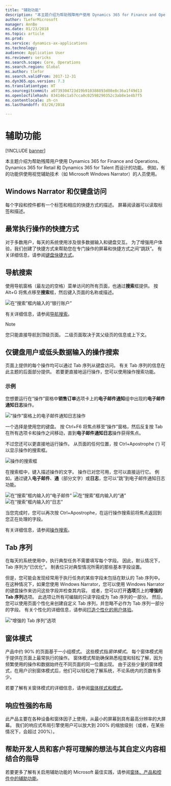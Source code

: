 ```yaml
---
title: "辅助功能"
description: "本主题介绍为帮助残障用户使用 Dynamics 365 for Finance and Operations、Dynamics 365 for Retail 和 Dynamics 365 for Talent 而设计的功能。"
author: TLeforMicrosoft
manager: AnnBe
ms.date: 01/23/2018
ms.topic: article
ms.prod: 
ms.service: dynamics-ax-applications
ms.technology: 
audience: Application User
ms.reviewer: sericks
ms.search.scope: Core, Operations
ms.search.region: Global
ms.author: tlefor
ms.search.validFrom: 2017-12-31
ms.dyn365.ops.version: 7.3
ms.translationtype: HT
ms.sourcegitcommit: a0739304723d19b910388893d08e8c36a1f49d13
ms.openlocfilehash: 834146c1a57cca0c02598290352c3ab8e1e4b7f5
ms.contentlocale: zh-cn
ms.lasthandoff: 03/26/2018

---
```


# <a name="accessibility-features"></a>辅助功能

[!INCLUDE [banner](../includes/banner.md)]

本主题介绍为帮助残障用户使用 Dynamics 365 for Finance and Operations、Dynamics 365 for Retail 和 Dynamics 365 for Talent 而设计的功能。 例如，有的功能供使用视觉辅助技术（如 Microsoft Windows Narrator）的人员使用。

## <a name="windows-narrator-and-keyboard-only-access"></a>Windows Narrator 和仅键盘访问

每个字段和控件都有一个标签和相应的快捷方式的描述。 屏幕阅读器可以读取标签和描述。

## <a name="shortcuts-for-the-most-frequently-performed-actions"></a>最常执行操作的快捷方式

对于多数用户，每天的系统使用涉及很多数据输入和键盘交互。 为了增强用户体验，我们创建了快捷方式来帮助您在专门操作的屏幕和快捷方式之间“跳跃”。 有关详细信息，请参阅[键盘快捷方式](shortcut-keys.md)。

## <a name="navigation-search"></a>导航搜索

使用导航窗格（最左边的空格）菜单访问的所有页面，也通过**搜索**框提供。 按 Alt+G 将焦点移至**搜索**框，然后键入页面的名称或描述。

![在“搜索”框内输入的“银行账户”](media/6d08b0be32808221023e2aa92d69fd70.png)

有关详细信息，请参阅[导航搜索](navigation-search.md)。

> [!NOTE]
> 您只能直接导航到顶级页面。 二级页面取决于其父级页的信息或上下文。

## <a name="action-search-for-keyboard-only-users-or-for-heads-down-data-entry"></a>仅键盘用户或低头数据输入的操作搜索

页面上提供的每个操作均可以通过 Tab 序列从键盘访问。 有关 Tab 序列的信息在此主题的后面部分提供。 若要更直接地运行操作，您可以使用操作搜索功能。

### <a name="example"></a>示例

您想要运行在“操作”窗格中**销售订单**选项卡上的**电子邮件通知**组中出现的**电子邮件通知日志**操作。

![“操作”窗格上的电子邮件通知日志操作](media/f0d78399e7fafcd85ded1cd1e3d34f3c.jpg)

一个选择是使用您的键盘。 按 Ctrl+F6 将焦点移至“操作”窗格，然后反复按 Tab 在所有选项卡和操作之间移动，直到**电子邮件通知日志**操作获得焦点。

不过您还可以更直接地运行操作。 从页面的任何位置，按 Ctrl+Apostrophe (') 可以显示操作的搜索框。

![操作的搜索框](media/80f7e8c5ac412fdf2c8a12f7728f135a.jpg)

在搜索框中，键入描述操作的文字。 操作已对您可用，您可以直接运行它。 例如，通过键入**电子邮件**、**通**（部分文字）或**日志**，您可以“跳”到电子邮件通知日志功能。

![在“搜索”框内输入的“电子邮件”](media/image4.png) ![在“搜索”框内输入的“通”](media/image5.png) ![在“搜索”框内输入的“日志”](media/image6.png)

当您完成时，您可以再次按 Ctrl+Apostrophe，在运行操作搜索前将焦点返回到您正在处理的字段。

有关详细信息，请参阅[操作搜索](action-search.md)。

## <a name="tab-sequence"></a>Tab 序列

在每天的系统使用中，执行典型任务不需要填写每个字段。 因此，默认情况下，Tab 序列为“已优化”。 制表位只对典型情况所需的那些基本字段设置。

但是，您可能会发现经常用于执行任务的某些字段未包括在默认的 Tab 序列中。 在这种情况下，如果您使用 Windows Narrator，您可以使用 Windows Narrator 的键盘操作来访问这些字段并检查其内容。 或者，您可以打开**选项**页上的**增强的 Tab 序列**选项。 此选项让所有可编辑的只读字段成为 Tab 序列的一部分。 然后，您可以使用页面个性化来创建自定义 Tab 序列，并忽略不必作为 Tab 序列一部分的字段。 有关个性化的详细信息，请参阅[打造个性化的用户体验](personalize-user-experience.md)。

![“增强的 Tab 序列”选项](media/8c0f12bbb3f26032997ef0ba95d89b6a.png)

## <a name="form-patterns"></a>窗体模式

产品中约 90% 的页面基于一小组模式。 这些模式指*窗体模式*。 每个窗体模式用于提供在页面上最常执行的操作。 窗体模式帮助确保熟悉程度和轻松了解，因为频繁使用的操作和数据始终在不同页面的同一位置出现。 由于这些少量的窗体模式，在用户识别窗体模式后，他们可以轻松地了解系统，不论系统内的页数有多少。

若要了解有关窗体模式的详细信息，请参阅[窗体样式和模式](../../dev-itpro/user-interface/form-styles-patterns.md)。

## <a name="responsive-layout"></a>响应性强的布局

此产品主要在各种设备和窗体因子上使用，从最小的屏幕到具有最高分辨率的大屏幕。 我们的响应式布局引擎使用户可以放大到 200% 的缩放级别（或者，在某些情况下，会超过 200%）。

## <a name="guidance-to-help-developers-and-customers-incorporate-accessible-thinking-in-their-customizations"></a>帮助开发人员和客户将可理解的想法与其自定义内容相结合的指导

若要更多了解有关启用辅助功能的 Microsoft 最佳实践，请参阅[窗体、产品和控件中的辅助功能](../../dev-itpro/user-interface/enable-accessibility.md)。

